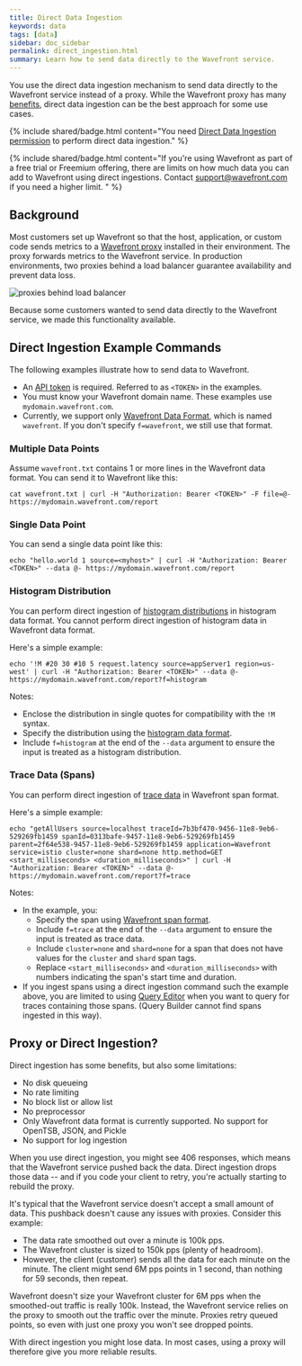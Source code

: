 ```yaml
---
title: Direct Data Ingestion
keywords: data
tags: [data]
sidebar: doc_sidebar
permalink: direct_ingestion.html
summary: Learn how to send data directly to the Wavefront service.
---
```


You use the direct data ingestion mechanism to send data directly to the Wavefront service instead of a proxy. While the Wavefront proxy has many [benefits](proxies.html#proxy-benefits), direct data ingestion can be the best approach for some use cases.

{% include shared/badge.html content="You need [Direct Data Ingestion permission](permissions_overview.html) to perform direct data ingestion." %}

{% include shared/badge.html content="If you're using Wavefront as part of a free trial or Freemium offering, there are limits on how much data you can add to Wavefront using direct ingestions. Contact support@wavefront.com if you need a higher limit. " %}

## Background

Most customers set up Wavefront so that the host, application, or custom code sends metrics to a [Wavefront proxy](proxies.html) installed in their environment. The proxy forwards metrics to the Wavefront service. In production environments, two proxies behind a load balancer guarantee availability and prevent data loss.

![proxies behind load balancer](/images/proxy_deployment_load_balancer.png)

Because some customers wanted to send data directly to the Wavefront service, we made this functionality available.

## Direct Ingestion Example Commands

The following examples illustrate how to send data to Wavefront.
* An [API token](wavefront_api.html#generating-an-api-token) is required. Referred to as `<TOKEN>` in the examples.
* You must know your Wavefront domain name. These examples use `mydomain.wavefront.com`.
* Currently, we support only [Wavefront Data Format](wavefront_data_format.html), which is named `wavefront`. If you don't specify `f=wavefront`, we still use that format.

### Multiple Data Points

Assume `wavefront.txt` contains 1 or more lines in the Wavefront data format. You can send it to Wavefront like this:

```
cat wavefront.txt | curl -H "Authorization: Bearer <TOKEN>" -F file=@- https://mydomain.wavefront.com/report
```

### Single Data Point

You can send a single data point like this:
```
echo "hello.world 1 source=<myhost>" | curl -H "Authorization: Bearer <TOKEN>" --data @- https://mydomain.wavefront.com/report
```

### Histogram Distribution

You can perform direct ingestion of [histogram distributions](proxies_histograms.html#sending-histogram-distributions) in histogram data format. You cannot perform direct ingestion of histogram data in Wavefront data format.

Here's a simple example:
```
echo '!M #20 30 #10 5 request.latency source=appServer1 region=us-west' | curl -H "Authorization: Bearer <TOKEN>" --data @- https://mydomain.wavefront.com/report?f=histogram
```

Notes:
* Enclose the distribution in single quotes for compatibility with the `!M` syntax.
* Specify the distribution using the [histogram data format](proxies_histograms.html#sending-histogram-distributions).
* Include `f=histogram` at the end of the `--data` argument to ensure the input is treated as a histogram distribution.

### Trace Data (Spans)
You can perform direct ingestion of [trace data](tracing_basics.html#wavefront-trace-data) in Wavefront span format.

Here's a simple example:
```
echo "getAllUsers source=localhost traceId=7b3bf470-9456-11e8-9eb6-529269fb1459 spanId=0313bafe-9457-11e8-9eb6-529269fb1459 parent=2f64e538-9457-11e8-9eb6-529269fb1459 application=Wavefront service=istio cluster=none shard=none http.method=GET <start_milliseconds> <duration_milliseconds>" | curl -H "Authorization: Bearer <TOKEN>" --data @- https://mydomain.wavefront.com/report?f=trace
```

Notes:
* In the example, you:
  - Specify the span using [Wavefront span format](trace_data_details.html#wavefront-span-format).
  - Include `f=trace` at the end of the `--data` argument to ensure the input is treated as trace data.
  - Include `cluster=none` and `shard=none` for a span that does not have values for the `cluster` and `shard` span tags.
  - Replace `<start_milliseconds>` and `<duration_milliseconds>` with numbers indicating the span's start time and duration.
* If you ingest spans using a direct ingestion command such the example above, you are limited to using [Query Editor](trace_data_query.html#use-query-editor-power-users) when you want to query for traces containing those spans. (Query Builder cannot find spans ingested in this way).


## Proxy or Direct Ingestion?

Direct ingestion has some benefits, but also some limitations:

* No disk queueing
* No rate limiting
* No block list or allow list
* No preprocessor
* Only Wavefront data format is currently supported. No support for OpenTSB, JSON, and Pickle
* No support for log ingestion

When you use direct ingestion, you might see 406 responses, which means that the Wavefront service pushed back the data. Direct ingestion drops those data -- and if you code your client to retry, you're actually starting to rebuild the proxy.

It's typical that the Wavefront service doesn't accept a small amount of data. This pushback doesn't cause any issues with proxies. Consider this example:
* The data rate smoothed out over a minute is 100k pps.
* The Wavefront cluster is sized to 150k pps (plenty of headroom).
* However, the client (customer) sends all the data for each minute on the minute. The client might send 6M pps points in 1 second, than nothing for 59 seconds, then repeat.

Wavefront doesn't size your Wavefront cluster for 6M pps when the smoothed-out traffic is really 100k. Instead, the Wavefront service relies on the proxy to smooth out the traffic over the minute. Proxies retry queued points, so even with just one proxy you won't see dropped points.

With direct ingestion you might lose data. In most cases, using a proxy will therefore give you more reliable results.
